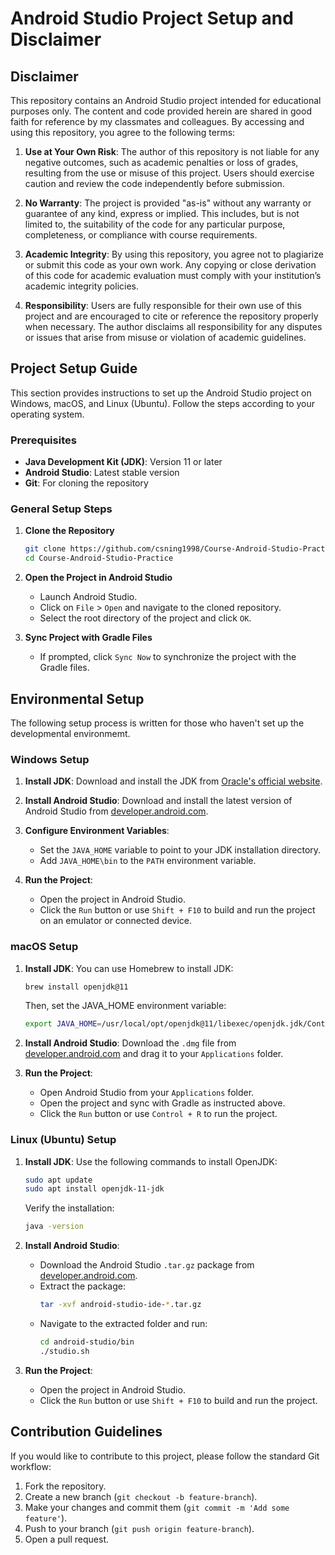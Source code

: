# Android Studio Project Setup and Disclaimer

## Disclaimer

This repository contains an Android Studio project intended for educational purposes only. The content and code provided herein are shared in good faith for reference by my classmates and colleagues. By accessing and using this repository, you agree to the following terms:

1. **Use at Your Own Risk**: The author of this repository is not liable for any negative outcomes, such as academic penalties or loss of grades, resulting from the use or misuse of this project. Users should exercise caution and review the code independently before submission.

2. **No Warranty**: The project is provided "as-is" without any warranty or guarantee of any kind, express or implied. This includes, but is not limited to, the suitability of the code for any particular purpose, completeness, or compliance with course requirements.

3. **Academic Integrity**: By using this repository, you agree not to plagiarize or submit this code as your own work. Any copying or close derivation of this code for academic evaluation must comply with your institution’s academic integrity policies.

4. **Responsibility**: Users are fully responsible for their own use of this project and are encouraged to cite or reference the repository properly when necessary. The author disclaims all responsibility for any disputes or issues that arise from misuse or violation of academic guidelines.

## Project Setup Guide

This section provides instructions to set up the Android Studio project on Windows, macOS, and Linux (Ubuntu). Follow the steps according to your operating system.

### Prerequisites
- **Java Development Kit (JDK)**: Version 11 or later
- **Android Studio**: Latest stable version
- **Git**: For cloning the repository

### General Setup Steps

1. **Clone the Repository**
   ```bash
   git clone https://github.com/csning1998/Course-Android-Studio-Practice.git
   cd Course-Android-Studio-Practice
   ``` 
   
2. **Open the Project in Android Studio**
   - Launch Android Studio.
   - Click on `File` > `Open` and navigate to the cloned repository.
   - Select the root directory of the project and click `OK`.
   
3. **Sync Project with Gradle Files**
   - If prompted, click `Sync Now` to synchronize the project with the Gradle files.

## Environmental Setup

The following setup process is written for those who haven't set up the developmental environmemt.

### Windows Setup

1. **Install JDK**: Download and install the JDK from [Oracle's official website](https://www.oracle.com/java/technologies/javase-jdk11-downloads.html).
   
2. **Install Android Studio**: Download and install the latest version of Android Studio from [developer.android.com](https://developer.android.com/studio).

3. **Configure Environment Variables**:
   - Set the `JAVA_HOME` variable to point to your JDK installation directory.
   - Add `JAVA_HOME\bin` to the `PATH` environment variable.

4. **Run the Project**: 
   - Open the project in Android Studio.
   - Click the `Run` button or use `Shift + F10` to build and run the project on an emulator or connected device.

### macOS Setup

1. **Install JDK**: You can use Homebrew to install JDK:
   ```bash
   brew install openjdk@11
   ```
   Then, set the JAVA_HOME environment variable:
   ```bash
   export JAVA_HOME=/usr/local/opt/openjdk@11/libexec/openjdk.jdk/Contents/Home
   ```
   
2. **Install Android Studio**: Download the `.dmg` file from [developer.android.com](https://developer.android.com/studio) and drag it to your `Applications` folder.

3. **Run the Project**: 
   - Open Android Studio from your `Applications` folder.
   - Open the project and sync with Gradle as instructed above.
   - Click the `Run` button or use `Control + R` to run the project.

### Linux (Ubuntu) Setup

1. **Install JDK**: Use the following commands to install OpenJDK:
   ```bash
   sudo apt update
   sudo apt install openjdk-11-jdk
   ```
   Verify the installation:
   ```bash
   java -version
   ```

2. **Install Android Studio**:
   - Download the Android Studio `.tar.gz` package from [developer.android.com](https://developer.android.com/studio).
   - Extract the package:
     ```bash
     tar -xvf android-studio-ide-*.tar.gz
     ```
   - Navigate to the extracted folder and run:
     ```bash
     cd android-studio/bin
     ./studio.sh
     ```

3. **Run the Project**:
   - Open the project in Android Studio.
   - Click the `Run` button or use `Shift + F10` to build and run the project.

## Contribution Guidelines

If you would like to contribute to this project, please follow the standard Git workflow:
1. Fork the repository.
2. Create a new branch (`git checkout -b feature-branch`).
3. Make your changes and commit them (`git commit -m 'Add some feature'`).
4. Push to your branch (`git push origin feature-branch`).
5. Open a pull request.

